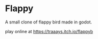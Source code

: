 # Flappy
A small clone of flappy bird made in godot.

play online at https://traaays.itch.io/flappyb
